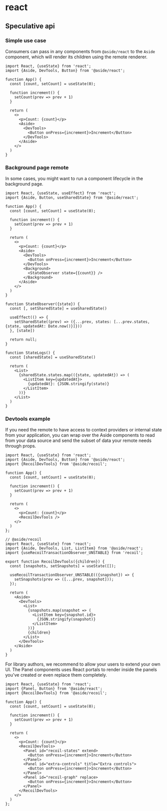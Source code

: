 # react

## Speculative api

### Simple use case

Consumers can pass in any components from `@aside/react` to the `Aside` component, which will render its children using the remote renderer.

```tsx
import React, {useState} from 'react';
import {Aside, DevTools, Button} from '@aside/react';

function App() {
  const [count, setCount] = useState(0);

  function increment() {
    setCount(prev => prev + 1)
  }

  return (
    <>
      <p>Count: {count}</p>
      <Aside>
        <DevTools>
          <Button onPress={increment}>Increment</Button>
        </DevTools>
      </Aside>
    </>
  )
}
```

### Background page remote

In some cases, you might want to run a component lifecycle in the background page.

```tsx
import React, {useState, useEffect} from 'react';
import {Aside, Button, useSharedState} from '@aside/react';

function App() {
  const [count, setCount] = useState(0);

  function increment() {
    setCount(prev => prev + 1)
  }

  return (
    <>
      <p>Count: {count}</p>
      <Aside>
        <DevTools>
          <Button onPress={increment}>Increment</Button>
        </DevTools>
        <Background>
          <StateObserver state={{count}} />
        </Background>
      </Aside>
    </>
  )
}

function StateObserver({state}) {
  const [, setSharedState] = useSharedState()

  useEffect(() => {
    setSharedState((prev) => ({...prev, states: [...prev.states, {state, updatedAt: Date.now()}]}))
  }, [state])

  return null;
}

function StateLogs() {
  const [sharedState] = useSharedState()

  return (
    <List>
      {sharedState.states.map(({state, updatedAt}) => (
        <ListItem key={updatedAt}>
          {updatedAt}: {JSON.stringify(state)}
        </ListItem>
      ))}
    </List>
  )
}
```

### Devtools example

If you need the remote to have access to context providers or internal state from your application, you can wrap over the Aside components to read from your data source and send the subset of data your remote needs through props.

```tsx
import React, {useState} from 'react';
import {Aside, DevTools, Button} from '@aside/react';
import {RecoilDevTools} from '@aside/recoil';

function App() {
  const [count, setCount] = useState(0);

  function increment() {
    setCount(prev => prev + 1)
  }

  return (
    <>
      <p>Count: {count}</p>
      <RecoilDevTools />
    </>
  )
};

// @aside/recoil
import React, {useState} from 'react';
import {Aside, DevTools, List, ListItem} from '@aside/react';
import {useRecoilTransactionObserver_UNSTABLE} from 'recoil';

export function RecoilDevTools({children}) {
  const [snapshots, setSnapshots] = useState([]);

  useRecoilTransactionObserver_UNSTABLE(({snapshot}) => {
    setSnapshots(prev => ([...prev, snapshot]));
  });

  return (
    <Aside>
      <DevTools>
        <List>
          {snapshots.map(snapshot => (
            <ListItem key={snapshot.id}>
              {JSON.stringify(snapshot)}
            </ListItem>
          ))}
          {children}
        </List>
      </DevTools>
    </Aside>
  )
}
```

For library authors, we recommend to allow your users to extend your own UI. The Panel components uses React portals to render inside the panels you've created or even replace them completely.

```tsx
import React, {useState} from 'react';
import {Panel, Button} from '@aside/react';
import {RecoilDevTools} from '@aside/recoil';

function App() {
  const [count, setCount] = useState(0);

  function increment() {
    setCount(prev => prev + 1)
  }

  return (
    <>
      <p>Count: {count}</p>
      <RecoilDevTools>
        <Panel id="recoil-states" extend>
          <Button onPress={increment}>Increment</Button>
        </Panel>
        <Panel id="extra-controls" title="Extra controls">
          <Button onPress={increment}>Increment</Button>
        </Panel>
        <Panel id="recoil-graph" replace>
          <Button onPress={increment}>Increment</Button>
        </Panel>
      </RecoilDevTools>
    </>
  )
};
```
